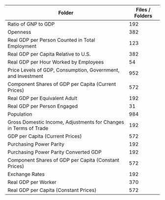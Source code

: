 | Folder                                                           |   Files / Folders |
|------------------------------------------------------------------|-------------------|
| Ratio of GNP to GDP                                              |               192 |
| Openness                                                         |               382 |
| Real GDP per Person Counted in Total Employment                  |               123 |
| Real GDP per Capita Relative to U.S.                             |               382 |
| Real GDP per Hour Worked by Employees                            |                54 |
| Price Levels of GDP, Consumption, Government, and Investment     |               952 |
| Component Shares of GDP per Capita (Current Prices)              |               572 |
| Real GDP per Equivalent Adult                                    |               192 |
| Real GDP per Person Engaged                                      |                31 |
| Population                                                       |               984 |
| Gross Domestic Income, Adjustments for Changes in Terms of Trade |               192 |
| GDP per Capita (Current Prices)                                  |               572 |
| Purchasing Power Parity                                          |               192 |
| Purchasing Power Parity Converted GDP                            |               192 |
| Component Shares of GDP per Capita (Constant Prices)             |               572 |
| Exchange Rates                                                   |               192 |
| Real GDP per Worker                                              |               370 |
| Real GDP per Capita (Constant Prices)                            |               572 |